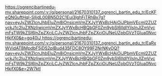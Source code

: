 [https://ogrencibartinedu-my.sharepoint.com/:v:/g/personal/21670310137_ogrenci_bartin_edu_tr/EcKFeQNGuftHql-SlIjdL00BN5D2C1Eui3lghFiTRhBv7g?nav=eyJyZWZlcnJhbEluZm8iOnsicmVmZXJyYWxBcHAiOiJPbmVEcml2ZUZvckJ1c2luZXNzIiwicmVmZXJyYWxBcHBQbGF0Zm9ybSI6IldlYiIsInJlZmVycmFsTW9kZSI6InZpZXciLCJyZWZlcnJhbFZpZXciOiJNeUZpbGVzTGlua0NvcHkifX0&e=gq40iJ
](https://ogrencibartinedu-my.sharepoint.com/:v:/g/personal/21670310137_ogrenci_bartin_edu_tr/EaRxWVidATBMpdbF5jDS2pIBud435FDC8OY99F2NrNKyOQ?nav=eyJyZWZlcnJhbEluZm8iOnsicmVmZXJyYWxBcHAiOiJPbmVEcml2ZUZvckJ1c2luZXNzIiwicmVmZXJyYWxBcHBQbGF0Zm9ybSI6IldlYiIsInJlZmVycmFsTW9kZSI6InZpZXciLCJyZWZlcnJhbFZpZXciOiJNeUZpbGVzTGlua0NvcHkifX0&e=2W7ktl)https://ogrencibartinedu-my.sharepoint.com/:v:/g/personal/21670310137_ogrenci_bartin_edu_tr/EaRxWVidATBMpdbF5jDS2pIBud435FDC8OY99F2NrNKyOQ?nav=eyJyZWZlcnJhbEluZm8iOnsicmVmZXJyYWxBcHAiOiJPbmVEcml2ZUZvckJ1c2luZXNzIiwicmVmZXJyYWxBcHBQbGF0Zm9ybSI6IldlYiIsInJlZmVycmFsTW9kZSI6InZpZXciLCJyZWZlcnJhbFZpZXciOiJNeUZpbGVzTGlua0NvcHkifX0&e=2W7ktl
